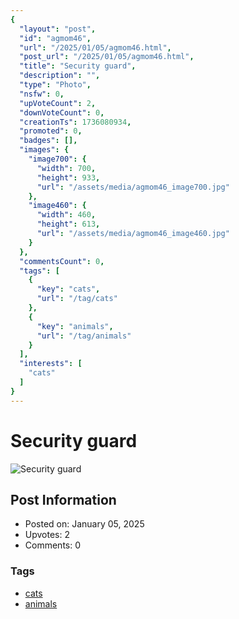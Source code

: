 ```yaml
---
{
  "layout": "post",
  "id": "agmom46",
  "url": "/2025/01/05/agmom46.html",
  "post_url": "/2025/01/05/agmom46.html",
  "title": "Security guard",
  "description": "",
  "type": "Photo",
  "nsfw": 0,
  "upVoteCount": 2,
  "downVoteCount": 0,
  "creationTs": 1736080934,
  "promoted": 0,
  "badges": [],
  "images": {
    "image700": {
      "width": 700,
      "height": 933,
      "url": "/assets/media/agmom46_image700.jpg"
    },
    "image460": {
      "width": 460,
      "height": 613,
      "url": "/assets/media/agmom46_image460.jpg"
    }
  },
  "commentsCount": 0,
  "tags": [
    {
      "key": "cats",
      "url": "/tag/cats"
    },
    {
      "key": "animals",
      "url": "/tag/animals"
    }
  ],
  "interests": [
    "cats"
  ]
}
---
```


# Security guard

![Security guard](/assets/media/agmom46_image700.jpg)

## Post Information

- Posted on: January 05, 2025
- Upvotes: 2
- Comments: 0

### Tags

- [cats](/tag/cats)
- [animals](/tag/animals)
